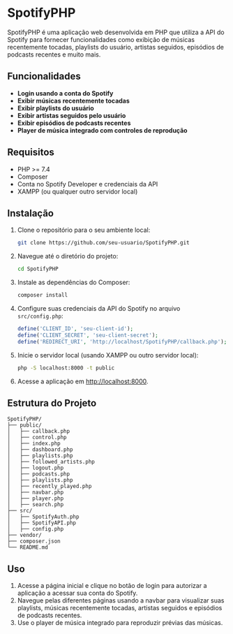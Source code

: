 # SpotifyPHP

SpotifyPHP é uma aplicação web desenvolvida em PHP que utiliza a API do Spotify para fornecer funcionalidades como exibição de músicas recentemente tocadas, playlists do usuário, artistas seguidos, episódios de podcasts recentes e muito mais.

## Funcionalidades

- **Login usando a conta do Spotify**
- **Exibir músicas recentemente tocadas**
- **Exibir playlists do usuário**
- **Exibir artistas seguidos pelo usuário**
- **Exibir episódios de podcasts recentes**
- **Player de música integrado com controles de reprodução**

## Requisitos

- PHP >= 7.4
- Composer
- Conta no Spotify Developer e credenciais da API
- XAMPP (ou qualquer outro servidor local)

## Instalação

1. Clone o repositório para o seu ambiente local:
    ```sh
    git clone https://github.com/seu-usuario/SpotifyPHP.git
    ```

2. Navegue até o diretório do projeto:
    ```sh
    cd SpotifyPHP
    ```

3. Instale as dependências do Composer:
    ```sh
    composer install
    ```

4. Configure suas credenciais da API do Spotify no arquivo `src/config.php`:
    ```php
    define('CLIENT_ID', 'seu-client-id');
    define('CLIENT_SECRET', 'seu-client-secret');
    define('REDIRECT_URI', 'http://localhost/SpotifyPHP/callback.php');
    ```

5. Inicie o servidor local (usando XAMPP ou outro servidor local):
    ```sh
    php -S localhost:8000 -t public
    ```

6. Acesse a aplicação em [http://localhost:8000](http://localhost:8000).

## Estrutura do Projeto

```plaintext
SpotifyPHP/
├── public/
│   ├── callback.php
│   ├── control.php
│   ├── index.php
│   ├── dashboard.php
│   ├── playlists.php
│   ├── followed_artists.php
│   ├── logout.php
│   ├── podcasts.php
│   ├── playlists.php
│   ├── recently_played.php
│   ├── navbar.php
│   ├── player.php
│   ├── search.php
├── src/
│   ├── SpotifyAuth.php
│   ├── SpotifyAPI.php
│   ├── config.php
├── vendor/
├── composer.json
└── README.md
```

## Uso
1. Acesse a página inicial e clique no botão de login para autorizar a aplicação a acessar sua conta do Spotify.
2. Navegue pelas diferentes páginas usando a navbar para visualizar suas playlists, músicas recentemente tocadas, artistas seguidos e episódios de podcasts recentes.
3. Use o player de música integrado para reproduzir prévias das músicas.